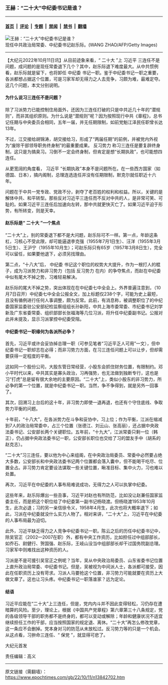 ### 王赫：“二十大”中纪委书记是谁？

---

#### [首页](../../../..?n13842702) &nbsp;|&nbsp; [评论](../../../../../epoch-comment?n13842702) &nbsp;|&nbsp; [专题](../../../../../epoch-special?n13842702) &nbsp;|&nbsp; [禁闻](../../../../../epoch-news?n13842702) &nbsp;|&nbsp; [禁书](../../../../../books?n13842702) &nbsp;|&nbsp; [翻墙](https://github.com/gfw-breaker/nogfw/blob/master/README.md?n13842702)


<div><img alt="王赫：“二十大”中纪委书记是谁？" class="attachment-djy_600_400 size-djy_600_400 wp-post-image" src="https://i.epochtimes.com/assets/uploads/2022/10/id13841012-GettyImages-466349472-600x400-1.jpg"/>
<div class="caption">
 现任中共政治局常委、中纪委书记赵乐际。(WANG ZHAO/AFP/Getty Images)
</div></div><hr/><div class="post_content" id="artbody" itemprop="articleBody">
 <!-- article content begin -->
 <p>
  【大纪元2022年10月11日讯】从目前迹象来看，“
  <ok href="https://www.epochtimes.com/gb/tag/%E4%BA%8C%E5%8D%81%E5%A4%A7.html">
   二十大
  </ok>
  ”上
  <ok href="https://www.epochtimes.com/gb/tag/%E4%B9%A0%E8%BF%91%E5%B9%B3.html">
   习近平
  </ok>
  三连任不是问题，成问题的是现任常委退下几个？其中，赵乐际退下难度最大。从中共惯例看，赵乐际就是留下，也将卸任
  <ok href="https://www.epochtimes.com/gb/tag/%E4%B8%AD%E7%BA%AA%E5%A7%94.html">
   中纪委
  </ok>
  书记一职。鉴于中纪委书记一职之重要，各派都想占据这个位置，可是习家军却无得力之人去竞争，习颇为难，最难定夺。这几个问题，本文分别说明。
 </p>
 <h4>
  为什么说习三连任不是问题？
 </h4>
 <p>
  除了习派势力已能控制住局面外，还因为三连任打破的只是中共近几十年的“潜规则”，而非其组织原则。为什么说是“潜规则”呢？因为按照现行中共《章程》，总书记任期与中央委员会相同，五年一届，并无任期限制，如前党魁江泽民任职曾长达13年。
 </p>
 <p>
  不过，江交接给胡锦涛，胡交接给习，形成了“两届任期”的前例，并被党内外视为“废除干部领导职务终身制”的最重要成果。
  <ok href="https://www.epochtimes.com/gb/tag/%E5%8F%8D%E4%B9%A0%E5%8A%BF%E5%8A%9B.html">
   反习势力
  </ok>
  称习三连任是要复辟终身制，这只是为搞臭习。习倒不一定会终身制，但肯定是想“长期执政”，也可能想四连任。
 </p>
 <p>
  从更宽阔的角度看，
  <ok href="https://www.epochtimes.com/gb/tag/%E4%B9%A0%E8%BF%91%E5%B9%B3.html">
   习近平
  </ok>
  “长期执政”本身不是问题所在。在一些西方国家（如德国、日本），搞内阁制，总理连选连任并没有任期限制，默克尔就任职近十六年。
 </p>
 <p>
  问题在于中共一党专政、党政不分，剥夺了老百姓的权利和权益。所以，关键的是解体中共、和平转型。那些反对习近平三连任而不反对中共的人，是非常可笑、可耻的。如果习近平三连任后加速向左转，那中共就更快灭亡了。如果习近平迫于形势，有所转变，则是天幸。
 </p>
 <h4>
  赵乐际是“
  <ok href="https://www.epochtimes.com/gb/tag/%E4%BA%8C%E5%8D%81%E5%A4%A7.html">
   二十大
  </ok>
  ”一个焦点
 </h4>
 <p>
  “二十大”上，别的常委退下都不是大问题，赵乐际可不一样。第一点，年龄这条杠，习核心不受此限，却可能逼退李克强（1955年7月1日生）、汪洋（1955年3月5日生）、王沪宁（1955年10月生）；可赵乐际只有65岁（1957年3月8日生），完全可以留任，如果要他退下，必须另找理由。
 </p>
 <p>
  第二点，“十八大”后，
  <ok href="https://www.epochtimes.com/gb/tag/%E4%B8%AD%E7%BA%AA%E5%A7%94.html">
   中纪委
  </ok>
  书记这个职位的权势大大提升，作为一根打人的棍子，成为习派势力和非习势力（包括
  <ok href="https://www.epochtimes.com/gb/tag/%E5%8F%8D%E4%B9%A0%E5%8A%BF%E5%8A%9B.html">
   反习势力
  </ok>
  在内）的争夺焦点，而赵在中纪委中似有尾大不掉之势，习难轻易解决。
 </p>
 <p>
  赵乐际的尾大不掉之势，突出体现在在中纪委七中全会上。外界普遍注意到，（10月7日召开）中纪委七中全会公报全文，加上标题仅238个字，可能为史上最短，且没有循例进行任何人事调整，颇为反常。此前，有消息称，被调整职位了的中纪委国家监委驻公安部纪检监察组组长孙新阳，中共上海市委常委、市纪委书记刘学新及广东省委常委、组织部部长张福海等几位习派，将升任中纪委副书记。公报对此并未提及，显示习派掌控中纪委受阻。
 </p>
 <h4>
  中纪委书记一职缘何为各派所必争？
 </h4>
 <p>
  首先，习近平或许会妥协掉总理一职（可参见笔者“习近平乏人可用”一文），但中纪委书记一职却志在必得；而非习势力方面，在习三连任问题上可以让步，但却需要获得一定程度的平衡。
 </p>
 <p>
  这如同一个股份公司，大股东管日常经营，小股东会抓住财务位置，有限制约。邓小平时代以来，中共其实是寡头政治，习再强势，也无法做到独断专行，这也是习“打虎”总是留有很大余地的主要原因。“二十大”上，类似小股东的非习势力，所必争的第一个位置，就是中纪委书记一职。当然，争不争得到，就是另外一回事了。
 </p>
 <p>
  其次，回溯习上台后的这十年，非习势力即使一退再退，也还有个守住底线、争取势力平衡的问题。
 </p>
 <p>
  十年前，“十八大”，在各派势力在斗争和妥协中，习上位；作为平衡，江派在缩减到7人的政治局常委中，占三个位置（张德江、刘云山、张高丽），还占据中央政法委书记、公安部长两个关键职位。五年前，“十九大”，江派常委只剩一位（韩正），仍占据中央政法委书记一职，公安部长职位也交给了习的盟友手中（胡系的赵克志）。
 </p>
 <p>
  “二十大”习三连任，要以他为中心来组阁，在中央政治局委员、常委中必然要占绝大多数，公安部长和中央政法委书记两个位置都会落入囊中，但不能喝干吃尽、位置全占。非习势力肯定要设法谋取一些关键位置，瞅准目标、集中火力，习也难以处置。
 </p>
 <p>
  再次，习近平在中纪委的人事布局难说成功，无得力之人可以执掌中纪委。
 </p>
 <p>
  这些年来，赵乐际爆出一些丑事，习近平对赵也有所防范，比如没让赵兼任国家监委主任，而是把这个职位给了中纪委第一副书记杨晓渡。但杨晓渡1953年10月生，此次必退；习的另一亲信徐令义，1958年4月生，此次也将大概率退下；如此，习派在中纪委就没什么实力人物了。相对来讲，“二十大”上，习近平在中纪委的人事布局最为迫切。
 </p>
 <p>
  此外，习近平缺乏得力之人竞争中纪委书记一职。陈云之后的历任中纪委书记中，除吴官正（2002—2007在职）外，都有中央工作资历，比如担任过中组部部长，如乔石、尉健行、贺国强、赵乐际，王岐山没当中组部部长却干过国务院副总理。习家军中则难找出这种资历的人。
 </p>
 <p>
  习派是不是可援引吴官正之例呢？当年，吴从中央政治局委员、山东省委书记位置上直升政治局常委、中纪委书记。但是，吴被视为中间派人士，各派都可接受，因此在任职资历上没有苛求。习派人马要抢这个位置，非习势力可能就要在资历上大做文章了。这也让习头疼。中纪委书记一职落谁家？远为定论。
 </p>
 <h4>
  结语
 </h4>
 <p>
  习近平应能在“二十大”上三连任，但是，党内内斗并不因此变得轻松，习仍存在遭暗算的风险。至少，理论上，根据《中国共产党章程》第六章第三十八条规定，党的各级领导干部的职务都不是终身的，都可以变动或解除；年龄和健康状况不适宜继续担任工作的干部，应当按照国家的规定退、离休。“二十大”再怎么修改党章，这一条应不会删掉。党本身对习的防范从未放松过。反习势力等的只是一个机会。从这点看，习拚命三连任、“
  <ok href="https://www.epochtimes.com/gb/tag/%E4%BF%9D%E5%85%9A.html">
   保党
  </ok>
  ”，就显得可悲了。
 </p>
 <p>
  大纪元首发
 </p>
 <p>
  责任编辑：高义
 </p>
 <!-- article content end -->
 <div id="below_article_ad">
 </div>
</div>


---

原文链接（需翻墙）：https://www.epochtimes.com/gb/22/10/11/n13842702.htm